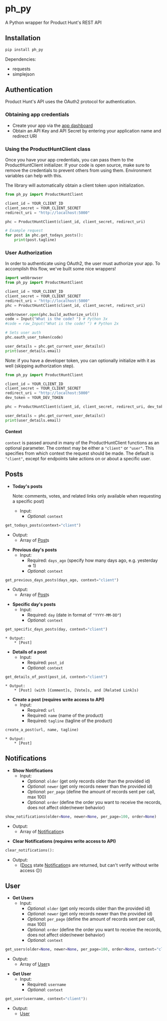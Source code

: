 ph_py
=========
A Python wrapper for Product Hunt's REST API

Installation
---
```python
pip install ph_py
```
Dependencies:
* requests
* simplejson

Authentication
---
Product Hunt's API uses the OAuth2 protocol for authentication.

### Obtaining app credentials


  - Create your app via the [app dashboard]
  - Obtain an API Key and API Secret by entering your application name and redirect URI

### Using the ProductHuntClient class
Once you have your app credentials, you can pass them to the ProductHuntClient initializer. If your code is open source,
make sure to remove the credentials to prevent others from using them. Environment variables can help with this.

The library will automatically obtain a client token upon initialization.
```python
from ph_py import ProductHuntClient

client_id = YOUR_CLIENT_ID
client_secret = YOUR_CLIENT_SECRET
redirect_uri = "http://localhost:5000"

phc = ProductHuntClient(client_id, client_secret, redirect_uri)

# Example request
for post in phc.get_todays_posts():
    print(post.tagline)
```

### User Authorization
In order to authenticate using OAuth2, the user must authorize your app. To accomplish this flow, we've built some nice wrappers!

```python
import webbrowser
from ph_py import ProductHuntClient

client_id = YOUR_CLIENT_ID
client_secret = YOUR_CLIENT_SECRET
redirect_uri = "http://localhost:5000"
phc = ProductHuntClient(client_id, client_secret, redirect_uri)

webbrowser.open(phc.build_authorize_url())
code = Input("What is the code? ") # Python 3x
#code = raw_Input("What is the code? ") # Python 2x

# Sets user auth
phc.oauth_user_token(code)

user_details = phc.get_current_user_details()
print(user_details.email)
```

Note: if you have a developer token, you can optionally initialize with it as well (skipping authorization step).
```python
from ph_py import ProductHuntClient

client_id = YOUR_CLIENT_ID
client_secret = YOUR_CLIENT_SECRET
redirect_uri = "http://localhost:5000"
dev_token = YOUR_DEV_TOKEN

phc = ProductHuntClient(client_id, client_secret, redirect_uri, dev_token)

user_details = phc.get_current_user_details()
print(user_details.email)
```

#### Context
`context` is passed around in many of the ProductHuntClient functions as an optional parameter. The context may be either a `"client"` or `"user"`.
This specifies from which context the request should be made. The default is `"client"`, except for endpoints take actions on or about a specific user.

## Posts

- **Today's posts**

  Note: comments, votes, and related links only available when requesting a specific post)
    * Input:
        * *Optional*: `context`
```python
get_todays_posts(context="client")
```
  * Output:
    * Array of [Post]s
- **Previous day's posts**
  * Input:
    * Required: `days_ago` (specify how many days ago, e.g. yesterday => 1)
    * *Optional*: `context`
```python
get_previous_days_posts(days_ago, context="client")
```
  * Output:
    * Array of [Post]s
- **Specific day's posts**
    * Input:
        * Required: `day` (date in format of `"YYYY-MM-DD"`)
        * *Optional*: `context`
```python
get_specific_days_posts(day, context="client")
```
    * Output:
        * [Post]
- **Details of a post**
    * Input:
        * Required: `post_id`
        * *Optional*: `context`
```python
get_details_of_post(post_id, context="client")
```
    * Output:
        * [Post] (with [Comment]s, [Vote]s, and [Related Link]s)
- **Create a post (requires write access to API)**
    * Input:
        * Required: `url`
        * Required: `name` (name of the product)
        * Required: `tagline` (tagline of the product)
```python
create_a_post(url, name, tagline)
```
    * Output:
        * [Post]

## Notifications

- **Show Notifications**
  * Input:
    * *Optional*: `older` (get only records older than the provided id)
    * *Optional*: `newer` (get only records newer than the provided id)
    * *Optional*: `per_page` (define the amount of records sent per call, max 100)
    * *Optional*: `order` (define the order you want to receive the records, does not affect older/newer behavior)
```python
show_notifications(older=None, newer=None, per_page=100, order=None)
```
  * Output:
    * Array of [Notification]s
- **Clear Notifications (requires write access to API)**
```python
clear_notifications():
```
  * Output:
    * ([Docs](https://api.producthunt.com/v1/docs/notifications/notificationsdestroy__clear_your_notifications_count) state [Notification]s are returned, but can't verify without write access :pensive:)

## User

- **Get Users**
  * Input:
    * *Optional*: `older` (get only records older than the provided id)
    * *Optional*: `newer` (get only records newer than the provided id)
    * *Optional*: `per_page` (define the amount of records sent per call, max 100)
    * *Optional*: `order` (define the order you want to receive the records, does not affect older/newer behavior)
    * *Optional*: `context`
```python
get_users(older=None, newer=None, per_page=100, order=None, context="client")
```
  * Output:
    * Array of [User]s
- **Get User**
  * Input:
    * Required: `username`
    * *Optional*: `context`
```python
get_user(username, context="client"):
```
  * Output:
    * [User]


[app dashboard]:https://www.producthunt.com/v1/oauth/applications
[Post]:https://github.com/Jasdev/ph_py/blob/master/ph_py/models/post.py
[Comment]:https://github.com/Jasdev/ph_py/blob/master/ph_py/models/comment.py
[Vote]:https://github.com/Jasdev/ph_py/blob/master/ph_py/models/vote.py
[Related Link]:https://github.com/Jasdev/ph_py/blob/master/ph_py/models/related_link.py
[Notification]:https://github.com/Jasdev/ph_py/blob/master/ph_py/models/notification.py
[User]:https://github.com/Jasdev/ph_py/blob/master/ph_py/models/user.py
